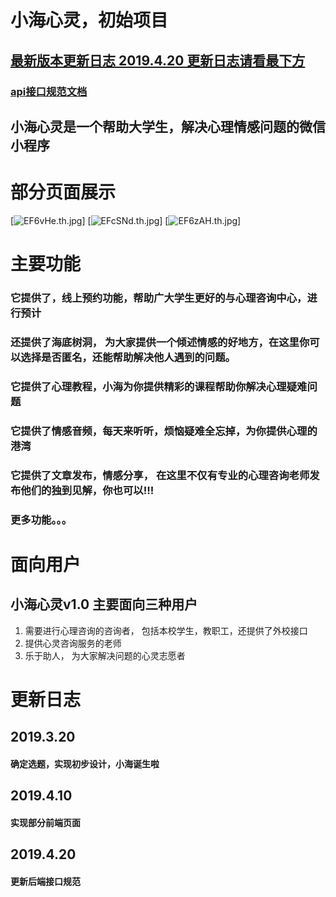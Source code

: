  # 小海心灵，初始项目

 ## [最新版本更新日志 2019.4.20 更新日志请看最下方](#jump)
 
 ### [api接口规范文档](https://github.com/Cherrison/oucHeart/blob/master/%E6%8E%A5%E5%8F%A3%E8%A7%84%E8%8C%83.md)
 
## 小海心灵是一个帮助大学生，解决心理情感问题的微信小程序

# 部分页面展示
 [![EF6vHe.th.jpg](https://s2.ax1x.com/2019/04/21/EF6vHe.th.jpg)]
 [![EFcSNd.th.jpg](https://s2.ax1x.com/2019/04/21/EFcSNd.th.jpg)]
 [![EF6zAH.th.jpg](https://s2.ax1x.com/2019/04/21/EF6zAH.th.jpg)]
# 主要功能
### 它提供了，线上预约功能，帮助广大学生更好的与心理咨询中心，进行预计
### 还提供了海底树洞， 为大家提供一个倾述情感的好地方，在这里你可以选择是否匿名，还能帮助解决他人遇到的问题。
### 它提供了心理教程，小海为你提供精彩的课程帮助你解决心理疑难问题
### 它提供了情感音频，每天来听听，烦恼疑难全忘掉，为你提供心理的港湾
### 它提供了文章发布，情感分享， 在这里不仅有专业的心理咨询老师发布他们的独到见解，你也可以!!!
### 更多功能。。。

# 面向用户
## 小海心灵v1.0 主要面向三种用户
 1. 需要进行心理咨询的咨询者， 包括本校学生，教职工，还提供了外校接口
 2. 提供心灵咨询服务的老师
 3. 乐于助人， 为大家解决问题的心灵志愿者

 
 
 
 # <span id = "jump">更新日志</span>
 ## 2019.3.20
 #### 确定选题，实现初步设计，小海诞生啦
 
 ## 2019.4.10 
 #### 实现部分前端页面 
 
 ## 2019.4.20 
 #### 更新后端接口规范
